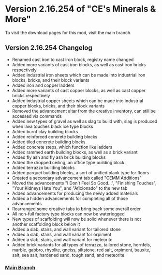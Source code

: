 # Version 2.16.254 of "CE's Minerals & More"
To visit the download pages for this mod, visit the main branch.

## Version 2.16.254 Changelog
- Renamed cast iron to cast iron block, registry name changed
- Added more variants of cast iron blocks, as well as cast iron bricks respectively
- Added industrial iron sheets which can be made into industrial iron blocks, bricks, and their block variants
- Added iron and copper ladders
- Added more variants of cast copper blocks, as well as cast copper bricks respectively
- Added industrial copper sheets which can be made into industrial copper blocks, bricks, and their block variants
- Removed the advancement altar from the creative inventory, can still be accessed via commands
- Added new types of gravel as well as slag to build with, slag is produced when lava touches black ice type blocks
- Added burnt clay building blocks
- Added reinforced concrete building blocks
- Added tiled concrete building blocks
- Added concrete steps, which function like ladders
- Added rammed earth building blocks, as well as a brick variant
- Added fly ash and fly ash brick building blocks
- Added the dropped ceiling, an office type building block
- Added terrazzo building blocks
- Added parquet building blocks, a sort of unified plank type for floors
- Created a secondary advancement tab called "CEMM Additions"
- Moved the advancements "I Don't Feel So Good...", "Finishing Touches", "Your Kidneys Hate You", and "Aficionado" to the new tab
- Added advancements for producing the newly added materials
- Added a hidden advancements for completing all of those advancements
- Rearranged some creative tabs to bring back some overall order
- All non-full factory type blocks can now be waterlogged
- New types of scaffolding will now be solid whenever there is not another scaffolding block below it
- Added a slab, stairs, and wall variant for tailored stone
- Added a slab, stairs, and wall variant for orpiment
- Added a slab, stairs, and wall variant for meteorite
- Added brick variants for all types of terrazzo, tailored stone, hornfels, marble, gabbro, rhyolite, gneiss, siltstone, red salt, orpiment, bauxite, salt, sea salt, hardened sand, tough sand, and meteorite

### [Main Branch](https://github.com/CreeperEntertain/CE-s-Minerals-More/tree/main)
